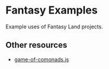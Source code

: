 # Fantasy Examples

Example uses of Fantasy Land projects.

## Other resources

* [game-of-comonads.js](https://github.com/puffnfresh/game-of-comonads.js)
